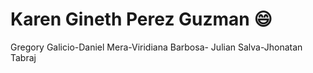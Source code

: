 # Karen Gineth Perez Guzman :smile:
Gregory Galicio-Daniel Mera-Viridiana Barbosa- Julian Salva-Jhonatan Tabraj 

